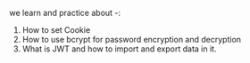we learn and practice about -:
1) How to set Cookie
2) How to use bcrypt for password encryption and decryption
3) What is JWT and how to import and export data in it. 